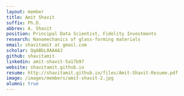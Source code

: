 ```yaml
---
layout: member
title: Amit Shavit
suffix: Ph.D.
abbrev: A. Shavit
position: Principal Data Scientist, Fidelity Investments
research: Nanomechanics of glass-forming materials
email: shavitamit at gmail.com
scholar: QqABbL0AAAAJ
github: shavitamit
linkedin: amit-shavit-5a17b97
website: shavitamit.github.io
resume: http://shavitamit.github.io/files/Amit-Shavit-Resume.pdf
image: /images/members/amit-shavit-2.jpg
alumni: true
---
```


